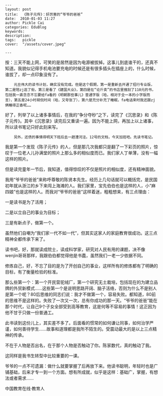 
    ---
    layout: post  
    title:  《陈子元传》：好厉害的“爷爷的爸爸”  
    date:  2010-01-03 11:27  
    author: Pickle Cai  
    categories: EduBlog  
    keywords: 
    description:   
    tags:	pickle   
    cover:  "/assets/cover.jpeg"  

    ---  
    
按：三天不能上网，可笑的是居然是因为电源被拔掉。这事儿到底谁干的，还真不知道。我貌似记得手机电池要充电的时候还是有很多插头在插座上的，什么时候，谁拔了，却一点印象没有了。



        元旦伟大的读书计划，确实没有完成。但是这个假期，第一是重新去开通了招行专业版，第二是陪zj逛了街，第三是看了《建国大业》，第四是在“论斤卖”的书店里搜刮了110元的书，包括我一直念念不忘要给fa看的《明朝那些事儿》普通字版（哈，相对于全一本的小字版而言），第五是24小时胡侃时间（哈，又夸张了），第六是充分补充了睡眠，fa电话来时我还跟zj俩睡得正香呢……



好了，列举了以上诸多事情后，在我的“争分夺秒”之下，读完了《沉思录》和《陈子元传》。其中《沉思录》读完后又重读一遍。因为不能上网，再加上以上诸事，所以读书笔记只好此刻来写。



        另外，还债的事情得明天下班后去一趟漕河泾。12号的文档，今天加班吧。先读书笔记。



 



我是第一个发现《陈子元传》的人，但是那几次我都只是翻了一下彩页的照片，惊叹于一位老人儿孙满堂的照片上那么多的相似度而已。我们家人丁单薄，没有一幅这样的照片。



但是读完童年一节后，我知道，值得惊叹的不仅是照片的相似度，还有精神面貌。



我用“爷爷的爸爸”来称呼尊敬的陈贤本先生。经历上几句话就可以概括完，是民国初年就从浙江的乡下来闯上海滩的人。我们家里，宝先伯伯也是这样的人，小“麻四娘”也是这样的人。而我对“爷爷的爸爸”这样着迷，粗粗想来，有三点理由：





一是读书是为了活用； 

二是以立自己的事业为目标； 

三是有新点子，做第一个。

虽然他们自嘲为“我们家一代不如一代”，但其实这家人的家庭教育很成功。这三点精神全都传承下来了。



读书吧，好，那就读成院士，读成科学家，研究对人民有用的课题，决不像wenjin哥哥那样，我跟伯伯都觉得他是书蠹，虽然我们一老一少依据不同。



修炼自己，好，不忘了目的是为了开创自己的事业，这样所有的修炼都有了明确的目标，有了衡量检验的标准。



那么些第一个：第一个开民营驼绒厂，第一个研究无土栽培，包括现在的为建立品牌的外贸新模式……这些第一个是说明思路开阔、脑子活络，否则为什么不是别人是第一个呢？80后思维的同志们说：我才不做第一个，容易失败。都知道，80前的思维不是这样的。失败了一次又一次，总有你成功的那一天。“爷爷的爸爸”能在那个时代，让自己9个子女全部受到高等教育，这是何等不容易的事情！这正因为他不甘于只做一份普通工。



此书读到这份儿上，其实差不多了。后面看的惯常的如何谦让同事，如何治学严谨，如何善待学生……故事和道理都是我所不陌生的。受震动最大的是以上三点精神的传承。



不在于人物是否出名，在于那个人物是否触动了你。陈家数代，真的触动了我。



这同样是我书生转型中比较重要的一课。



 



爷爷的一点不可遗漏：做什么就要掌握了后再放下来。他读书聪明，年轻时也是广铺基础，后来才专一到一个方面。想有所成就，似乎是这样：基础广，掌握，有想法或者需求……



		    
 中国教育在线·教育人


